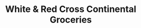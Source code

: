 ---
title: "White & Red Cross Continental Groceries"
url: /ely/white-and-red-cross-continental-groceries/
shop: convenience
---